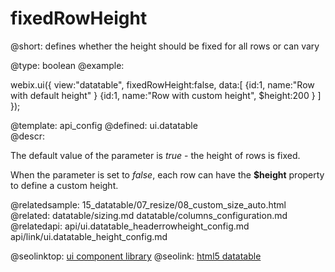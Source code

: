 fixedRowHeight
=============


@short: 
	defines whether the height should be fixed for all rows or can vary

@type: boolean
@example:

webix.ui({
    view:"datatable",
    fixedRowHeight:false,
    data:[
      {id:1, name:"Row with default height" }
      {id:1, name:"Row with custom height", $height:200 }
    ]
});

@template:	api_config
@defined:	ui.datatable	
@descr:

The default value of the parameter is <i>true</i> - the height of rows is fixed. 

When the parameter is set to <i>false</i>, each row can have the **$height** property to define a custom height. 

@relatedsample:
    15_datatable/07_resize/08_custom_size_auto.html
@related:
	datatable/sizing.md
    datatable/columns_configuration.md
@relatedapi:
	api/ui.datatable_headerrowheight_config.md
    api/link/ui.datatable_height_config.md



@seolinktop: [ui component library](https://webix.com)
@seolink: [html5 datatable](https://webix.com/widget/datatable/)